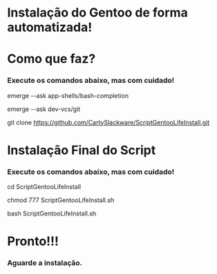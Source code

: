 # Instalação do Gentoo de forma automatizada!

# Como que faz?
### Execute os comandos abaixo, mas com cuidado!

emerge --ask app-shells/bash-completion

emerge --ask dev-vcs/git

git clone https://github.com/CartySlackware/ScriptGentooLifeInstall.git

# Instalação Final do Script
###  Execute os comandos abaixo, mas com cuidado!

cd ScriptGentooLifeInstall

chmod 777 ScriptGentooLifeInstall.sh

bash ScriptGentooLifeInstall.sh

# Pronto!!!
### Aguarde a instalação.
